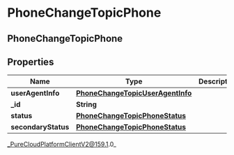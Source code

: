 # PhoneChangeTopicPhone

## PhoneChangeTopicPhone

## Properties

|Name | Type | Description | Notes|
|------------ | ------------- | ------------- | -------------|
| **userAgentInfo** | [**PhoneChangeTopicUserAgentInfo**](PhoneChangeTopicUserAgentInfo) |  | [optional] |
| **_id** | **String** |  | [optional] |
| **status** | [**PhoneChangeTopicPhoneStatus**](PhoneChangeTopicPhoneStatus) |  | [optional] |
| **secondaryStatus** | [**PhoneChangeTopicPhoneStatus**](PhoneChangeTopicPhoneStatus) |  | [optional] |



_PureCloudPlatformClientV2@159.1.0_
